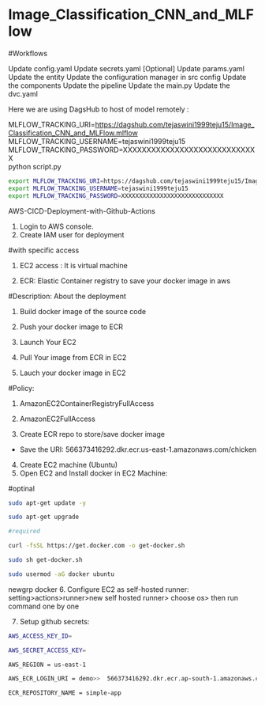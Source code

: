 # Image_Classification_CNN_and_MLFlow

#Workflows

Update config.yaml
Update secrets.yaml [Optional]
Update params.yaml
Update the entity 
Update the configuration manager in src config
Update the components
Update the pipeline
Update the main.py
Update the dvc.yaml

Here we are using DagsHub to host of model remotely :


MLFLOW_TRACKING_URI=https://dagshub.com/tejaswini1999teju15/Image_Classification_CNN_and_MLFlow.mlflow \
MLFLOW_TRACKING_USERNAME=tejaswini1999teju15 \
MLFLOW_TRACKING_PASSWORD=XXXXXXXXXXXXXXXXXXXXXXXXXXXXX \
python script.py


``` bash
export MLFLOW_TRACKING_URI=https://dagshub.com/tejaswini1999teju15/Image_Classification_CNN_and_MLFlow.mlflow
export MLFLOW_TRACKING_USERNAME=tejaswini1999teju15
export MLFLOW_TRACKING_PASSWORD=XXXXXXXXXXXXXXXXXXXXXXXXXXXXX
```

AWS-CICD-Deployment-with-Github-Actions
1. Login to AWS console.
2. Create IAM user for deployment

#with specific access

1. EC2 access : It is virtual machine

2. ECR: Elastic Container registry to save your docker image in aws


#Description: About the deployment

1. Build docker image of the source code

2. Push your docker image to ECR

3. Launch Your EC2 

4. Pull Your image from ECR in EC2

5. Lauch your docker image in EC2

#Policy:

1. AmazonEC2ContainerRegistryFullAccess

2. AmazonEC2FullAccess
3. Create ECR repo to store/save docker image
- Save the URI: 566373416292.dkr.ecr.us-east-1.amazonaws.com/chicken
4. Create EC2 machine (Ubuntu)
5. Open EC2 and Install docker in EC2 Machine:

#optinal

``` bash
sudo apt-get update -y

sudo apt-get upgrade

#required

curl -fsSL https://get.docker.com -o get-docker.sh

sudo sh get-docker.sh

sudo usermod -aG docker ubuntu
```

newgrp docker
6. Configure EC2 as self-hosted runner:
setting>actions>runner>new self hosted runner> choose os> then run command one by one

7. Setup github secrets:
``` bash
AWS_ACCESS_KEY_ID=

AWS_SECRET_ACCESS_KEY=

AWS_REGION = us-east-1

AWS_ECR_LOGIN_URI = demo>>  566373416292.dkr.ecr.ap-south-1.amazonaws.com

ECR_REPOSITORY_NAME = simple-app
```
